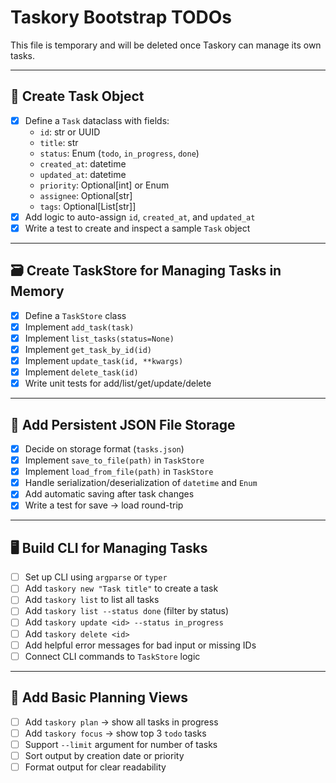 # Taskory Bootstrap TODOs

This file is temporary and will be deleted once Taskory can manage its own tasks.

---

## 🧠 Create Task Object

- [x] Define a `Task` dataclass with fields:
  - `id`: str or UUID
  - `title`: str
  - `status`: Enum (`todo`, `in_progress`, `done`)
  - `created_at`: datetime
  - `updated_at`: datetime
  - `priority`: Optional[int] or Enum
  - `assignee`: Optional[str]
  - `tags`: Optional[List[str]]
- [x] Add logic to auto-assign `id`, `created_at`, and `updated_at`
- [x] Write a test to create and inspect a sample `Task` object

---

## 🗃 Create TaskStore for Managing Tasks in Memory

- [x] Define a `TaskStore` class
- [x] Implement `add_task(task)`
- [x] Implement `list_tasks(status=None)`
- [x] Implement `get_task_by_id(id)`
- [x] Implement `update_task(id, **kwargs)`
- [x] Implement `delete_task(id)`
- [x] Write unit tests for add/list/get/update/delete

---

## 💾 Add Persistent JSON File Storage

- [x] Decide on storage format (`tasks.json`)
- [x] Implement `save_to_file(path)` in `TaskStore`
- [x] Implement `load_from_file(path)` in `TaskStore`
- [x] Handle serialization/deserialization of `datetime` and `Enum`
- [x] Add automatic saving after task changes
- [x] Write a test for save → load round-trip

---

## 🖥 Build CLI for Managing Tasks

- [ ] Set up CLI using `argparse` or `typer`
- [ ] Add `taskory new "Task title"` to create a task
- [ ] Add `taskory list` to list all tasks
- [ ] Add `taskory list --status done` (filter by status)
- [ ] Add `taskory update <id> --status in_progress`
- [ ] Add `taskory delete <id>`
- [ ] Add helpful error messages for bad input or missing IDs
- [ ] Connect CLI commands to `TaskStore` logic

---

## 🧭 Add Basic Planning Views

- [ ] Add `taskory plan` → show all tasks in progress
- [ ] Add `taskory focus` → show top 3 `todo` tasks
- [ ] Support `--limit` argument for number of tasks
- [ ] Sort output by creation date or priority
- [ ] Format output for clear readability
